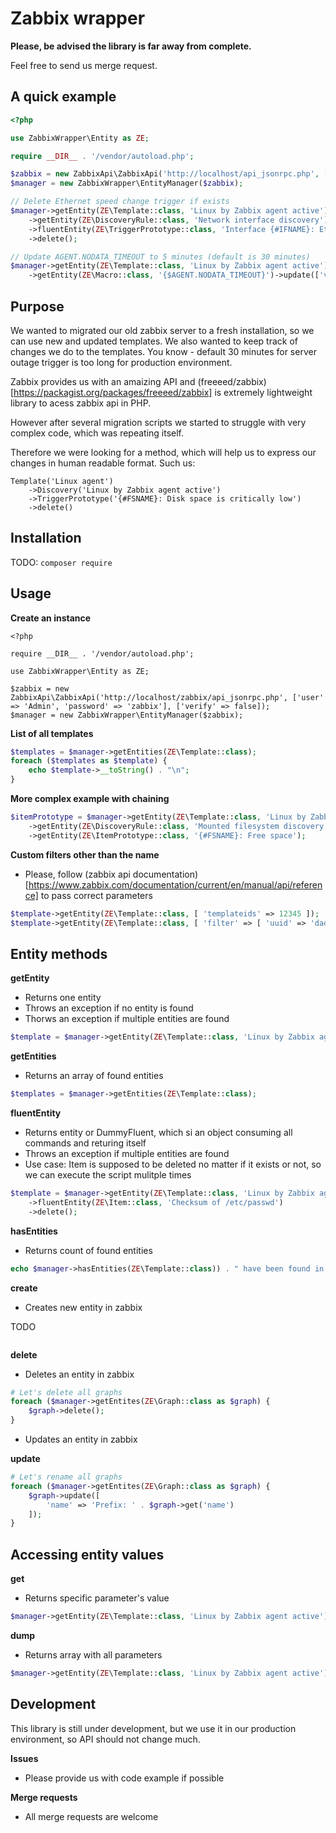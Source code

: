 # Zabbix wrapper

**Please, be advised the library is far away from complete.**

Feel free to send us merge request.

## A quick example

```php
<?php

use ZabbixWrapper\Entity as ZE;

require __DIR__ . '/vendor/autoload.php';

$zabbix = new ZabbixApi\ZabbixApi('http://localhost/api_jsonrpc.php', ['user' => 'Admin', 'password' => 'zabbix'], ['verify' => false]);
$manager = new ZabbixWrapper\EntityManager($zabbix);

// Delete Ethernet speed change trigger if exists
$manager->getEntity(ZE\Template::class, 'Linux by Zabbix agent active')
    ->getEntity(ZE\DiscoveryRule::class, 'Network interface discovery');
    ->fluentEntity(ZE\TriggerPrototype::class, 'Interface {#IFNAME}: Ethernet has changed to lower speed than it was before')
    ->delete();

// Update AGENT.NODATA_TIMEOUT to 5 minutes (default is 30 minutes)
$manager->getEntity(ZE\Template::class, 'Linux by Zabbix agent active')
    ->getEntity(ZE\Macro::class, '{$AGENT.NODATA_TIMEOUT}')->update(['value' => '5m']);
```

## Purpose

We wanted to migrated our old zabbix server to a fresh installation, so we can use new and updated templates. We also wanted to keep track of changes we do to the templates. You know - default 30 minutes for server outage trigger is too long for production environment.

Zabbix provides us with an amaizing API and (freeeed/zabbix)[https://packagist.org/packages/freeeed/zabbix] is extremely lightweight library to acess zabbix api in PHP.

However after several migration scripts we started to struggle with very complex code, which was repeating itself.

Therefore we were looking for a method, which will help us to express our changes in human readable format. Such us:

```
Template('Linux agent')
    ->Discovery('Linux by Zabbix agent active')
    ->TriggerPrototype('{#FSNAME}: Disk space is critically low')
    ->delete()
```

## Installation

TODO: `composer require`

## Usage

**Create an instance**

```
<?php

require __DIR__ . '/vendor/autoload.php';

use ZabbixWrapper\Entity as ZE;

$zabbix = new ZabbixApi\ZabbixApi('http://localhost/zabbix/api_jsonrpc.php', ['user' => 'Admin', 'password' => 'zabbix'], ['verify' => false]);
$manager = new ZabbixWrapper\EntityManager($zabbix);
```

**List of all templates**

```php
$templates = $manager->getEntities(ZE\Template::class);
foreach ($templates as $template) {
    echo $template->__toString() . "\n";
}
```

**More complex example with chaining**

```php
$itemPrototype = $manager->getEntity(ZE\Template::class, 'Linux by Zabbix agent active')
    ->getEntity(ZE\DiscoveryRule::class, 'Mounted filesystem discovery')
    ->getEntity(ZE\ItemPrototype::class, '{#FSNAME}: Free space');
```

**Custom filters other than the name**

 *  Please, follow (zabbix api documentation)[https://www.zabbix.com/documentation/current/en/manual/api/reference] to pass correct parameters

```php
$template->getEntity(ZE\Template::class, [ 'templateids' => 12345 ]);
$template->getEntity(ZE\Template::class, [ 'filter' => [ 'uuid' => 'dad8d6c6-21c7-4ff2-a9ad-987ba8e9de84' ] ]);
```

## Entity methods

**getEntity**

  * Returns one entity
  * Throws an exception if no entity is found
  * Thorws an exception if multiple entities are found

```php
$template = $manager->getEntity(ZE\Template::class, 'Linux by Zabbix agent active')
```

**getEntities**

  * Returns an array of found entities

```php
$templates = $manager->getEntities(ZE\Template::class);
```

**fluentEntity**

  * Returns entity or DummyFluent, which si an object consuming all commands and returing itself
  * Throws an exception if multiple entities are found
  * Use case: Item is supposed to be deleted no matter if it exists or not, so we can execute the script mulitple times

```php
$template = $manager->getEntity(ZE\Template::class, 'Linux by Zabbix agent active')
    ->fluentEntity(ZE\Item::class, 'Checksum of /etc/passwd')
    ->delete();
```

**hasEntities**

  * Returns count of found entities

```php
echo $manager->hasEntities(ZE\Template::class)) . " have been found in zabbix.";
```

**create**

  * Creates new entity in zabbix

TODO

```php
```

**delete**

  * Deletes an entity in zabbix

```php
# Let's delete all graphs
foreach ($manager->getEntites(ZE\Graph::class as $graph) {
    $graph->delete();
}
```

  * Updates an entity in zabbix

**update**

```php
# Let's rename all graphs
foreach ($manager->getEntites(ZE\Graph::class as $graph) {
    $graph->update([
        'name' => 'Prefix: ' . $graph->get('name')
    ]);
}
```

## Accessing entity values

**get**

 *  Returns specific parameter's value

```php
$manager->getEntity(ZE\Template::class, 'Linux by Zabbix agent active')->get('name');
```

**dump**

 *  Returns array with all parameters

```php
$manager->getEntity(ZE\Template::class, 'Linux by Zabbix agent active')->dump();
```

## Development

This library is still under development, but we use it in our production environment, so API should not change much.

**Issues**

 *  Please provide us with code example if possible

**Merge requests**

 *  All merge requests are welcome
